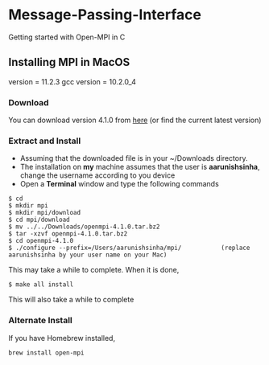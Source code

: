 # Message-Passing-Interface
Getting started with Open-MPI in C

## Installing MPI in MacOS
version = 11.2.3
gcc version = 10.2.0_4
### Download
You can download version 4.1.0 from [here](https://www.open-mpi.org/software/ompi/v4.1/) (or find the current latest version)

### Extract and Install
- Assuming that the downloaded file is in your ~/Downloads directory.
- The installation on **my** machine assumes that the user is **aarunishsinha**, change the username according to you device
- Open a **Terminal** window and type the following commands
```shell
$ cd
$ mkdir mpi
$ mkdir mpi/download
$ cd mpi/download
$ mv ../../Downloads/openmpi-4.1.0.tar.bz2
$ tar -xzvf openmpi-4.1.0.tar.bz2
$ cd openmpi-4.1.0
$ ./configure --prefix=/Users/aarunishsinha/mpi/           (replace aarunishsinha by your user name on your Mac)
```
This may take a while to complete. When it is done,
```
$ make all install
```
This will also take a while to complete

### Alternate Install
If you have Homebrew installed,
```shell 
brew install open-mpi
```
